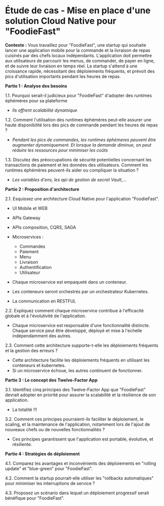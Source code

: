 # Étude de cas - Mise en place d'une solution Cloud Native pour "FoodieFast"

**Contexte :**
Vous travaillez pour "FoodieFast", une startup qui souhaite lancer une application mobile pour la commande et la livraison de repas cuisinés par des chefs locaux indépendants. L'application doit permettre aux utilisateurs de parcourir les menus, de commander, de payer en ligne, et de suivre leur livraison en temps réel. La startup s'attend à une croissance rapide, nécessitant des déploiements fréquents, et prévoit des pics d'utilisation importants pendant les heures de repas.

**Partie 1 : Analyse des besoins**

1.1. Pourquoi serait-il judicieux pour "FoodieFast" d'adopter des runtimes éphémères pour sa plateforme 

 - *Ils offrent scalabilité dynamique*

1.2. Comment l'utilisation des runtimes éphémères peut-elle assurer une haute disponibilité lors des pics de commande pendant les heures de repas ?

- *Pendant les pics de commandes, les runtimes éphèmeres peuvent être augmenter dynamiquement. Et lorsque la demande diminue, on peut réduire les ressources pour minimiser les coûts*
    
1.3. Discutez des préoccupations de sécurité potentielles concernant les transactions de paiement et les données des utilisateurs. Comment les runtimes éphémères peuvent-ils aider ou compliquer la situation ?

- *Les variables d'env, les api de gestion de secret Vault,...*



**Partie 2 : Proposition d'architecture**

2.1. Esquissez une architecture Cloud Native pour l'application "FoodieFast".

- UI Mobile et WEB
- APIs Gateway
- APIs composition, CQRS, SAGA
- Microservices :
    - Commandes
    - Paiement
    - Menu
    - Livraison
    - Authentification
    - Utilisateur

- Chaque microservice est empaqueté dans un conteneur.
- Les conteneurs seront orchestrés par un orchestrateur Kubernetes.

- La communication en RESTFUL



2.2. Expliquez comment chaque microservice contribue à l'efficacité globale et à l'évolutivité de l'application.

- Chaque microservice est responsable d'une fonctionnalité distincte. Chaque service peut être développé, déployé et mise à l'echelle indépendamment des autres.

2.3. Comment cette architecture supporte-t-elle les déploiements fréquents et la gestion des erreurs ?

- Cette architecture facilite les déploiements fréquents en utilisant les conteneurs et kubernetes.
- Si un microservice échoue, les autres continuent de fonctionner.


**Partie 3 : Le concept des Twelve-Factor App**

3.1. Identifiez cinq principes des Twelve-Factor App que "FoodieFast" devrait adopter en priorité pour assurer la scalabilité et la résilience de son application.

- La totalité !!!

3.2. Comment ces principes pourraient-ils faciliter le déploiement, le scaling, et la maintenance de l'application, notamment lors de l'ajout de nouveaux chefs ou de nouvelles fonctionnalités ?

- Ces principes garantissent que l'application est portable, évolutive, et résiliente.

**Partie 4 : Stratégies de déploiement**

4.1. Comparez les avantages et inconvénients des déploiements en "rolling update" et "blue-green" pour "FoodieFast".

4.2. Comment la startup pourrait-elle utiliser les "rollbacks automatiques" pour minimiser les interruptions de service ?

4.3. Proposez un scénario dans lequel un déploiement progressif serait bénéfique pour "FoodieFast".